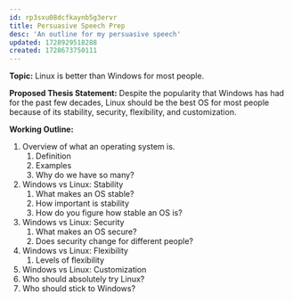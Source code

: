 ```yaml
---
id: rp3sxu08dcfkaynb5g3ervr
title: Persuasive Speech Prep
desc: 'An outline for my persuasive speech'
updated: 1728929518288
created: 1728673750111
---
```

**Topic:** Linux is better than Windows for most people.

**Proposed Thesis Statement:** Despite the popularity that Windows has had for the past few decades, Linux should be the best OS for most people because of its stability, security, flexibility, and customization.

**Working Outline:**

1. Overview of what an operating system is.
   1. Definition
   2. Examples
   3. Why do we have so many?
2. Windows vs Linux: Stability
   1. What makes an OS stable?
   2. How important is stability
   3. How do you figure how stable an OS is?
3. Windows vs Linux: Security
   1. What makes an OS secure?
   2. Does security change for different people?
4. Windows vs Linux:  Flexibility
   1. Levels of flexibility
5. Windows vs Linux: Customization
6. Who should absolutely try Linux?
7. Who should stick to Windows?
